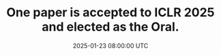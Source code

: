 ---
title: >-
    One paper is accepted to <strong>ICLR 2025</strong> and elected as the <strong>Oral</strong>.
date: 2025-01-23 08:00:00 UTC
---